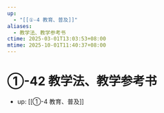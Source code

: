 ```yaml
---
up:
  - "[[①-4 教育、普及]]"
aliases:
  - 教学法、教学参考书
ctime: 2025-03-01T13:03:53+08:00
mtime: 2025-10-01T11:40:37+08:00
---
```


# ①-42 教学法、教学参考书

- up: [[①-4 教育、普及]]
